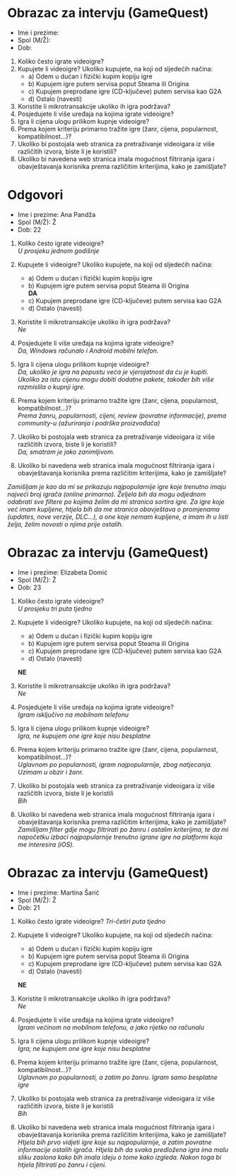 # Obrazac za intervju (GameQuest)

* Ime i prezime:
* Spol (M/Ž):
* Dob:

1. Koliko često igrate videoigre?
2. Kupujete li videoigre? Ukoliko kupujete, na koji od sljedećih načina:
    * a) Odem u dućan i fizički kupim kopiju igre
    * b) Kupujem igre putem servisa poput Steama ili Origina
    * c) Kupujem preprodane igre (CD-ključeve) putem servisa kao G2A
    * d) Ostalo (navesti)
3. Koristite li mikrotransakcije ukoliko ih igra podržava?
4. Posjedujete li više uređaja na kojima igrate videoigre?
5. Igra li cijena ulogu prilikom kupnje videoigre?
6. Prema kojem kriteriju primarno tražite igre (žanr, cijena, popularnost, kompatibilnost...)?
7. Ukoliko bi postojala web stranica za pretraživanje videoigara iz više različitih izvora, biste li je koristili?
8. Ukoliko bi navedena web stranica imala mogućnost filtriranja igara i obavještavanja korisnika prema različitim kriterijima, kako je zamišljate?

# Odgovori
* Ime i prezime: Ana Pandža
* Spol (M/Ž): Ž
* Dob: 22

1. Koliko često igrate videoigre?  
*U prosjeku jednom godišnje*

2. Kupujete li videoigre? Ukoliko kupujete, na koji od sljedećih načina:
    * a) Odem u dućan i fizički kupim kopiju igre
    * b) Kupujem igre putem servisa poput Steama ili Origina  
    **DA**
    * c) Kupujem preprodane igre (CD-ključeve) putem servisa kao G2A
    * d) Ostalo (navesti)
3. Koristite li mikrotransakcije ukoliko ih igra podržava?  
*Ne*

4. Posjedujete li više uređaja na kojima igrate videoigre?  
*Da, Windows računalo i Android mobilni telefon.*

5. Igra li cijena ulogu prilikom kupnje videoigre?  
*Da, ukoliko je igra na popustu veća je vjerojatnost da ću je kupiti. Ukoliko za istu cijenu mogu dobiti dodatne pakete, također bih više razmislila o kupnji igre.*

6. Prema kojem kriteriju primarno tražite igre (žanr, cijena, popularnost, kompatibilnost...)?  
*Prema žanru, popularnosti, cijeni, review (povratne informacije), prema community-u (ažuriranja i podrška proizvođača)*

7. Ukoliko bi postojala web stranica za pretraživanje videoigara iz više različitih izvora, biste li je koristili?  
*Da, smatram je jako zanimljivom.*

8. Ukoliko bi navedena web stranica imala mogućnost filtriranja igara i obavještavanja korisnika prema različitim kriterijima, kako je zamišljate?  

*Zamišljam je kao da mi se prikazuju najpopularnije igre koje trenutno imaju najveći broj igrača (online primarno). Željela bih da mogu odjednom odabrati sve filtere po kojima želim da mi stranica sortira igre. Za igre koje već imam kupljene, htjela bih da me stranica obavještava o promjenama (updates, nove verzije, DLC...), a one koje nemam kupljene, a imam ih u listi želja, želim novosti o njima prije ostalih.*

# Obrazac za intervju (GameQuest)

* Ime i prezime: Elizabeta Domić
* Spol (M/Ž): Ž
* Dob: 23

1. Koliko često igrate videoigre?  
*U prosjeku tri puta tjedno*

2. Kupujete li videoigre? Ukoliko kupujete, na koji od sljedećih načina:
    * a) Odem u dućan i fizički kupim kopiju igre
    * b) Kupujem igre putem servisa poput Steama ili Origina
    * c) Kupujem preprodane igre (CD-ključeve) putem servisa kao G2A
    * d) Ostalo (navesti)
    
    
    **NE**
3. Koristite li mikrotransakcije ukoliko ih igra podržava?  
*Ne*

4. Posjedujete li više uređaja na kojima igrate videoigre?  
*Igram isključivo na mobilnom telefonu*

5. Igra li cijena ulogu prilikom kupnje videoigre?  
*Igra, ne kupujem one igre koje nisu besplatne*

6. Prema kojem kriteriju primarno tražite igre (žanr, cijena, popularnost, kompatibilnost...)?  
*Uglavnom po popularnosti, igram najpopularnije, zbog natjecanja. Uzimam u obzir i žanr.*

7. Ukoliko bi postojala web stranica za pretraživanje videoigara iz više različitih izvora, biste li je koristili  
*Bih*

8. Ukoliko bi navedena web stranica imala mogućnost filtriranja igara i obavještavanja korisnika prema različitim kriterijima, kako je zamišljate?  
*Zamišljam filter gdje mogu filtrirati po žanru i ostalim kriterijma, te da mi napočetku izbaci najpopularnije trenutno igrane igre na platformi koja me interesira (iOS).*


# Obrazac za intervju (GameQuest)

* Ime i prezime: Martina Šarić
* Spol (M/Ž): Ž
* Dob: 21

1. Koliko često igrate videoigre?
*Tri-četiri puta tjedno*

2. Kupujete li videoigre? Ukoliko kupujete, na koji od sljedećih načina:
    * a) Odem u dućan i fizički kupim kopiju igre
    * b) Kupujem igre putem servisa poput Steama ili Origina
    * c) Kupujem preprodane igre (CD-ključeve) putem servisa kao G2A
    * d) Ostalo (navesti)
    
    
    **NE**
3. Koristite li mikrotransakcije ukoliko ih igra podržava?  
*Ne*

4. Posjedujete li više uređaja na kojima igrate videoigre?  
*Igram većinom na mobilnom telefonu, a jako rijetko na računalu*

5. Igra li cijena ulogu prilikom kupnje videoigre?  
*Igra, ne kupujem one igre koje nisu besplatne*

6. Prema kojem kriteriju primarno tražite igre (žanr, cijena, popularnost, kompatibilnost...)?  
*Uglavnom po popularnosti, a zatim po žanru. Igram samo besplatne igre*

7. Ukoliko bi postojala web stranica za pretraživanje videoigara iz više različitih izvora, biste li je koristili  
*Bih*

8. Ukoliko bi navedena web stranica imala mogućnost filtriranja igara i obavještavanja korisnika prema različitim kriterijima, kako je zamišljate?  
*Htjela bih prvo vidjeti igre koje su najpopularnije, a zatim povratne informacije ostalih igrača. Htjela bih da svaka predložena igra ima malu sliku zaslona kako bih imala ideju o tome kako izgleda. Nakon toga bi htjela filtrirati po žanru i cijeni.*
